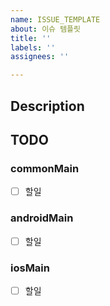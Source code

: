 ```yaml
---
name: ISSUE_TEMPLATE
about: 이슈 템플릿
title: ''
labels: ''
assignees: ''

---
```


## Description

## TODO
### commonMain
- [ ] 할일

### androidMain
- [ ] 할일

### iosMain
- [ ] 할일
